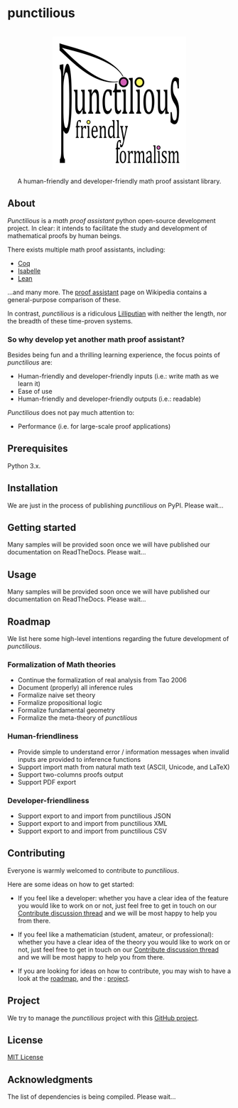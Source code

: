 # punctilious

<br />
<div align="center">
  <a href="https://github.com/daviddoret/punctilious">
    <img src="branding/punctilious-logo-full-light-600x600-white.png" alt="Logo" width="300" height="300">
  </a>
</div>
<p align="center">
    A human-friendly and developer-friendly math proof assistant library.
</p>

## About

*Punctilious* is a *math proof assistant* python open-source development project. In clear: it intends to
facilitate the study and development of mathematical proofs by human beings.

There exists multiple math proof assistants, including:

* [Coq](https://coq.inria.fr/)
* [Isabelle](https://isabelle.in.tum.de/)
* [Lean](https://leanprover.github.io/)

...and many more. The [proof assistant](https://en.wikipedia.org/wiki/Proof_assistant) page on Wikipedia contains a
general-purpose comparison of these.

In contrast, *punctilious* is a ridiculous [Lilliputian](https://en.wikipedia.org/wiki/Lilliput_and_Blefuscu) with
neither the length, nor the breadth of these time-proven systems.

### So why develop yet another math proof assistant?

Besides being fun and a thrilling learning experience, the focus points of *punctilious* are:

* Human-friendly and developer-friendly inputs (i.e.: write math as we learn it)
* Ease of use
* Human-friendly and developer-friendly outputs (i.e.: readable)

*Punctilious* does not pay much attention to:

* Performance (i.e. for large-scale proof applications)

## Prerequisites

Python 3.x.

## Installation

We are just in the process of publishing *punctilious* on PyPI. Please wait...

## Getting started

Many samples will be provided soon once we will have published our documentation on ReadTheDocs. Please wait...

## Usage

Many samples will be provided soon once we will have published our documentation on ReadTheDocs. Please wait...

## Roadmap

We list here some high-level intentions regarding the future development of *punctilious*.

### Formalization of Math theories

* Continue the formalization of real analysis from Tao 2006
* Document (properly) all inference rules
* Formalize naive set theory
* Formalize propositional logic
* Formalize fundamental geometry
* Formalize the meta-theory of *punctilious*

### Human-friendliness

* Provide simple to understand error / information messages when invalid inputs are provided to inference functions
* Support import math from natural math text (ASCII, Unicode, and LaTeX)
* Support two-columns proofs output
* Support PDF export

### Developer-friendliness

* Support export to and import from punctilious JSON
* Support export to and import from punctilious XML
* Support export to and import from punctilious CSV

## Contributing

Everyone is warmly welcomed to contribute to *punctilious*.

Here are some ideas on how to get started:

* If you feel like a developer: whether you have a clear idea of the feature you would like to work on or not, just feel
  free to get in touch on
  our [Contribute discussion thread](https://github.com/daviddoret/punctilious/discussions/166) and we will be
  most happy to help you from there.

* If you feel like a mathematician (student, amateur, or professional): whether you have a clear idea of the theory you
  would like to work on or not, just feel free to get in touch on
  our [Contribute discussion thread](https://github.com/daviddoret/punctilious/discussions/166) and we will be
  most happy to help you from there.

* If you are looking for ideas on how to contribute, you may wish to have a look at the [roadmap](#roadmap), and the :
  [project](#project).

## Project

We try to manage the *punctilious* project with this [GitHub project](https://github.com/users/daviddoret/projects/1).

## License

[MIT License](https://github.com/daviddoret/punctilious/blob/master/LICENSE)

## Acknowledgments

The list of dependencies is being compiled. Please wait...